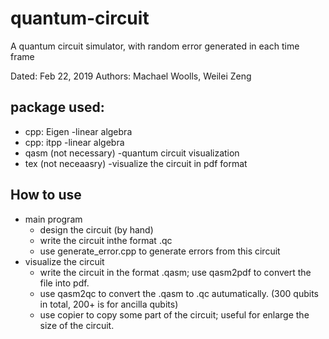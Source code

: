# quantum-circuit
A quantum circuit simulator, with random error generated in each time frame

Dated: Feb 22, 2019
Authors: Machael Woolls, Weilei Zeng


## package used:
 * cpp: Eigen  -linear algebra
 * cpp: itpp   -linear algebra
 * qasm (not necessary)    -quantum circuit visualization
 * tex (not neceaasry)      -visualize the circuit in pdf format
## How to use
* main program
  * design the circuit (by hand)
  * write the circuit inthe format .qc
  * use generate_error.cpp to generate errors from this circuit
* visualize the circuit
  * write the circuit in the format .qasm; use qasm2pdf to convert the file into pdf.
  * use qasm2qc to convert the .qasm to .qc autumatically. (300 qubits in total, 200+ is for ancilla qubits)
  * use copier to copy some part of the circuit; useful for enlarge the size of the circuit.
  
